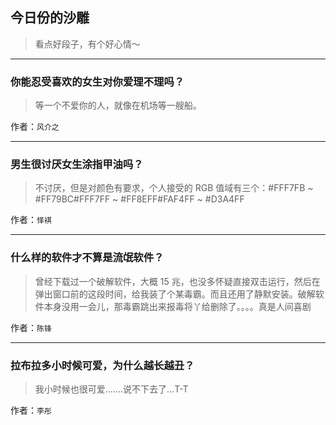 ## 今日份的沙雕

> 看点好段子，有个好心情～


 
---

### 你能忍受喜欢的女生对你爱理不理吗？

> 等一个不爱你的人，就像在机场等一艘船。


作者：`风介之`

---

### 男生很讨厌女生涂指甲油吗？

> 不讨厌，但是对颜色有要求，个人接受的 RGB 值域有三个：#FFF7FB ~ #FF79BC#FFF7FF ~ #FF8EFF#FAF4FF ~ #D3A4FF


作者：`怿褀`

---

### 什么样的软件才不算是流氓软件？

> 曾经下载过一个破解软件，大概 15 兆，也没多怀疑直接双击运行，然后在弹出窗口前的这段时间，给我装了个某毒霸。而且还用了静默安装。破解软件本身没用一会儿，那毒霸跳出来报毒将丫给删除了。。。。真是人间喜剧


作者：`陈锋`

---

### 拉布拉多小时候可爱，为什么越长越丑？

> 我小时候也很可爱.......说不下去了...T-T


作者：`李彤`